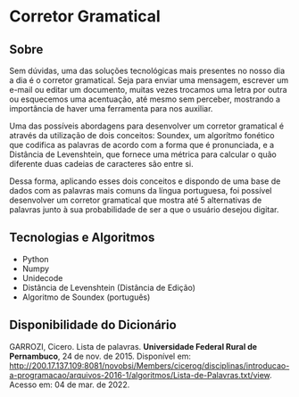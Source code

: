 # Corretor Gramatical

## Sobre

Sem dúvidas, uma das soluções tecnológicas mais presentes no nosso dia a dia é o corretor gramatical. Seja para enviar uma mensagem, escrever um e-mail ou editar um documento, muitas vezes trocamos uma letra por outra ou esquecemos uma acentuação, até mesmo sem perceber, mostrando a importância de haver uma ferramenta para nos auxiliar.

Uma das possíveis abordagens para desenvolver um corretor gramatical é através da utilização de dois conceitos: Soundex, um algorítmo fonético que codifica as palavras de acordo com a forma que é pronunciada, e a Distância de Levenshtein, que fornece uma métrica para calcular o quão diferente duas cadeias de caracteres são entre si.

Dessa forma, aplicando esses dois conceitos e dispondo de uma base de dados com as palavras mais comuns da língua portuguesa, foi possível desenvolver um corretor gramatical que  mostra até 5 alternativas de palavras junto à sua probabilidade de ser a que o usuário desejou digitar.

## Tecnologias e Algoritmos
- Python
- Numpy
- Unidecode
- Distância de Levenshtein (Distância de Edição)
- Algoritmo de Soundex (português)

## Disponibilidade do Dicionário

GARROZI, Cicero. Lista de palavras. <b>Universidade Federal Rural de Pernambuco</b>, 24 de nov. de 2015. Disponível em: http://200.17.137.109:8081/novobsi/Members/cicerog/disciplinas/introducao-a-programacao/arquivos-2016-1/algoritmos/Lista-de-Palavras.txt/view. Acesso em: 04 de mar. de 2022.
